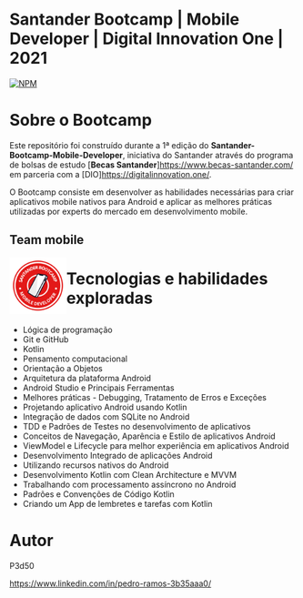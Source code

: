 # Santander Bootcamp | Mobile Developer | Digital Innovation One | 2021
 
[![NPM](https://img.shields.io/npm/l/react)](https://github.com/P3d50/Santander-Bootcamp-Mobile-Developer-Digital-Innovation-One-2021/blob/main/LICENSE) 

# Sobre o Bootcamp

Este repositório foi construído durante a 1ª edição do **Santander-Bootcamp-Mobile-Developer**, iniciativa do Santander através do programa de bolsas de estudo [**Becas Santander**]https://www.becas-santander.com/ em parceria com a [DIO]https://digitalinnovation.one/.

O Bootcamp consiste em desenvolver as habilidades necessárias para criar aplicativos mobile nativos para Android e aplicar as melhores práticas utilizadas por experts do mercado em desenvolvimento mobile.

## Team mobile
<img src="https://github.com/P3d50/Santander-Bootcamp-Mobile-Developer-Digital-Innovation-One-2021/blob/main/Santander%20Mobile%20Developer.png" align="left" height="100" width="100" >

# Tecnologias e habilidades exploradas
##
- Lógica de programação
- Git e GitHub
- Kotlin
- Pensamento computacional
- Orientação a Objetos
- Arquitetura da plataforma Android
- Android Studio e Principais Ferramentas
- Melhores práticas - Debugging, Tratamento de Erros e Exceções
- Projetando aplicativo Android usando Kotlin
- Integração de dados com SQLite no Android
- TDD e Padrões de Testes no desenvolvimento de aplicativos
- Conceitos de Navegação, Aparência e Estilo de aplicativos Android
- ViewModel e Lifecycle para melhor experiência em aplicativos Android
- Desenvolvimento Integrado de aplicações Android
- Utilizando recursos nativos do Android
- Desenvolvimento Kotlin com Clean Architecture e MVVM
- Trabalhando com processamento assíncrono no Android
- Padrões e Convenções de Código Kotlin
- Criando um App de lembretes e tarefas com Kotlin

# Autor

P3d50

https://www.linkedin.com/in/pedro-ramos-3b35aaa0/

